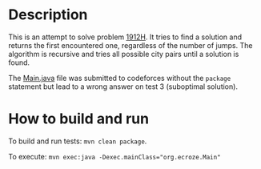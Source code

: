 # Description

This is an attempt to solve problem [1912H](https://codeforces.com/problemset/problem/1912/H).
It tries to find a solution and returns the first encountered one, regardless of the number of jumps. The algorithm is
recursive and tries all possible city pairs until a solution is found.

The [Main.java](./src/main/java/org/ecroze/Main.java) file was submitted to codeforces without the
`package` statement but lead to a wrong answer on test 3 (suboptimal solution).

# How to build and run

To build and run tests: `mvn clean package`.

To execute: `mvn exec:java -Dexec.mainClass="org.ecroze.Main"`
